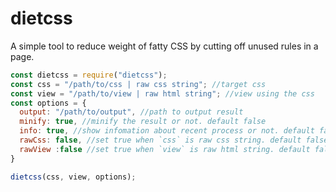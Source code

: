 # dietcss

A simple tool to reduce weight of fatty CSS by cutting off unused rules in a page.

```js
const dietcss = require("dietcss");
const css = "/path/to/css | raw css string"; //target css
const view = "/path/to/view | raw html string"; //view using the css
const options = {
  output: "/path/to/output", //path to output result
  minify: true, //minify the result or not. default false
  info: true, //show infomation about recent process or not. default false
  rawCss: false, //set true when `css` is raw css string. default false
  rawView :false //set true when `view` is raw html string. default false
}

dietcss(css, view, options);
```